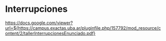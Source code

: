 # Interrupciones

https://docs.google.com/viewer?url=${https://campus.exactas.uba.ar/pluginfile.php/157792/mod_resource/content/2/tallerInterrupcionesEnunciado.pdf}

